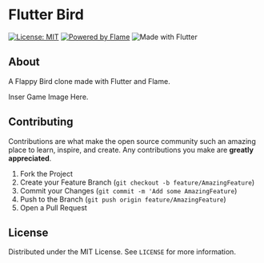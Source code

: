 # Flutter Bird

[![License: MIT](https://img.shields.io/github/license/ecklf/flutters.svg)](https://opensource.org/licenses/MIT)
[![Powered by Flame](https://img.shields.io/badge/Powered%20by-%F0%9F%94%A5-orange.svg)](https://flame-engine.org)
<img alt="Made with Flutter" src="https://img.shields.io/badge/Made%20with-Flutter-blue.svg">

## About

A Flappy Bird clone made with Flutter and Flame.

<p align="center">
<p>Inser Game Image Here.</p>
</p>

## Contributing

Contributions are what make the open source community such an amazing place to learn, inspire, 
and create. Any contributions you make are **greatly appreciated**.

1. Fork the Project
2. Create your Feature Branch (`git checkout -b feature/AmazingFeature`)
3. Commit your Changes (`git commit -m 'Add some AmazingFeature`)
4. Push to the Branch (`git push origin feature/AmazingFeature`)
5. Open a Pull Request

## License

Distributed under the MIT License. See `LICENSE` for more information.

